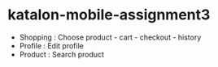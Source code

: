 # katalon-mobile-assignment3
- Shopping : Choose product - cart - checkout - history
- Profile : Edit profile
- Product : Search product